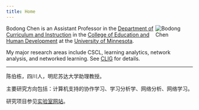 ```yaml
---
title: Home
---
```


<img src="http://bodong.ch/assets/images/bodong.jpg" style="max-width:20%;min-width:80px;float:right;" alt="Bodong Chen" />

Bodong Chen is an Assistant Professor in the [Department of Curriculum and Instruction](http://www.cehd.umn.edu/ci/) in the [College of Education and Human Development](http://www.cehd.umn.edu/) at the [University of Minnesota](http://www1.umn.edu/twincities/index.html).

My major research areas include CSCL, learning analytics, network analysis, and networked learning. See [CLIG](https://cligr.github.io/research/) for details.

<hr>

陈伯栋，四川人，明尼苏达大学助理教授。

主要研究方向包括：计算机支持的协作学习、学习分析学、网络分析、网络学习。

研究项目参见[实验室网站](https://cligr.github.io/research/)。
